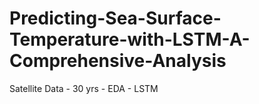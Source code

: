 # Predicting-Sea-Surface-Temperature-with-LSTM-A-Comprehensive-Analysis
Satellite Data - 30 yrs - EDA - LSTM
